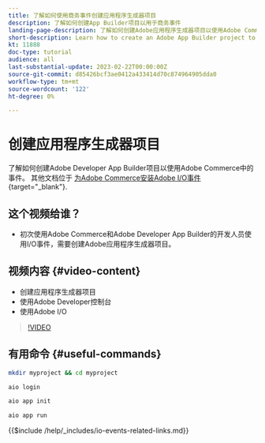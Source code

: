 ```yaml
---
title: 了解如何使用商务事件创建应用程序生成器项目
description: 了解如何创建App Builder项目以用于商务事件
landing-page-description: 了解如何创建Adobe应用程序生成器项目以使用Adobe Commerce事件
short-description: Learn how to create an Adobe App Builder project to use Adobe Commerce events
kt: 11888
doc-type: tutorial
audience: all
last-substantial-update: 2023-02-22T00:00:00Z
source-git-commit: d85426bcf3ae0412a433414d70c874964905dda0
workflow-type: tm+mt
source-wordcount: '122'
ht-degree: 0%

---
```



# 创建应用程序生成器项目

了解如何创建Adobe Developer App Builder项目以使用Adobe Commerce中的事件。 其他文档位于 [为Adobe Commerce安装Adobe I/O事件](https://developer.adobe.com/commerce/events/get-started/installation/){target="_blank"}.

## 这个视频给谁？

* 初次使用Adobe Commerce和Adobe Developer App Builder的开发人员使用I/O事件，需要创建Adobe应用程序生成器项目。

## 视频内容 {#video-content}

* 创建应用程序生成器项目
* 使用Adobe Developer控制台
* 使用Adobe I/O

>[!VIDEO](https://video.tv.adobe.com/v/3415797?quality=12&learn=on)

## 有用命令 {#useful-commands}

```bash
mkdir myproject && cd myproject

aio login

aio app init

aio app run
```

{{$include /help/_includes/io-events-related-links.md}}
